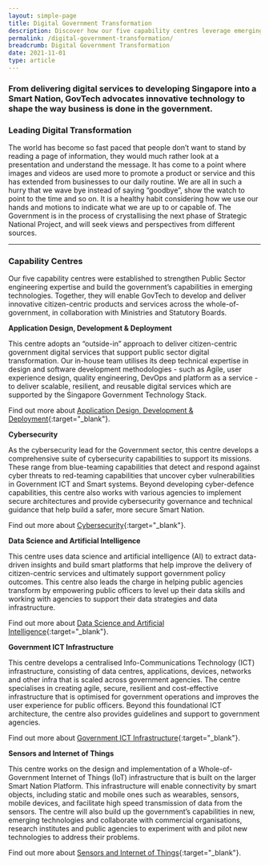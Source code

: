 ```yaml
---
layout: simple-page
title: Digital Government Transformation
description: Discover how our five capability centres leverage emerging technologies for digital government transformation.
permalink: /digital-government-transformation/
breadcrumb: Digital Government Transformation
date: 2021-11-01
type: article
---
```


### From delivering digital services to developing Singapore into a Smart Nation, GovTech advocates innovative technology to shape the way business is done in the government.

### **Leading Digital Transformation**

The world has become so fast paced that people don’t want to stand by reading a page of information, they would much rather look at a presentation and understand the message. It has come to a point where images and videos are used more to promote a product or service and this has extended from businesses to our daily routine. We are all in such a hurry that we wave bye instead of saying “goodbye”, show the watch to point to the time and so on. It is a healthy habit considering how we use our hands and motions to indicate what we are up to or capable of. The Government is in the process of crystallising the next phase of Strategic National Project, and will seek views and perspectives from different sources.

---

### **Capability Centres**

Our five capability centres were established to strengthen Public Sector engineering expertise and build the government’s capabilities in emerging technologies. Together, they will enable GovTech to develop and deliver innovative citizen-centric products and services across the whole-of-government, in collaboration with Ministries and Statutory Boards.

**Application Design, Development & Deployment**

This centre adopts an “outside-in” approach to deliver citizen-centric government digital services that support public sector digital transformation. Our in-house team utilises its deep technical expertise in design and software development methodologies - such as Agile, user experience design, quality engineering, DevOps and platform as a service - to deliver scalable, resilient, and reusable digital services which are supported by the Singapore Government Technology Stack.

Find out more about [Application Design, Development & Deployment](/capability-centre-gds){:target="_blank"}.

**Cybersecurity**

As the cybersecurity lead for the Government sector, this centre develops a comprehensive suite of cybersecurity capabilities to support its missions. These range from blue-teaming capabilities that detect and respond against cyber threats to red-teaming capabilities that uncover cyber vulnerabilities in Government ICT and Smart systems. Beyond developing cyber-defence capabilities, this centre also works with various agencies to implement secure architectures and provide cybersecurity governance and technical guidance that help build a safer, more secure Smart Nation.

Find out more about [Cybersecurity](/capability-centre-csg){:target="_blank"}.

**Data Science and Artificial Intelligence**

This centre uses data science and artificial intelligence (AI) to extract data-driven insights and build smart platforms that help improve the delivery of citizen-centric services and ultimately support government policy outcomes. This centre also leads the charge in helping public agencies transform by empowering public officers to level up their data skills and working with agencies to support their data strategies and data infrastructure.  

Find out more about [Data Science and Artificial Intelligence](/capability-centre-dsaid){:target="_blank"}.

**Government ICT Infrastructure**

This centre develops a centralised Info-Communications Technology (ICT) infrastructure, consisting of data centres, applications, devices, networks and other infra that is scaled across government agencies. The centre specialises in creating agile, secure, resilient and cost-effective infrastructure that is optimised for government operations and improves the user experience for public officers. Beyond this foundational ICT architecture, the centre also provides guidelines and support to government agencies.

Find out more about [Government ICT Infrastructure](/capability-centre-gig){:target="_blank"}.

**Sensors and Internet of Things**

This centre works on the design and implementation of a Whole-of-Government Internet of Things (IoT) infrastructure that is built on the larger Smart Nation Platform. This infrastructure will enable connectivity by smart objects, including static and mobile ones such as wearables, sensors, mobile devices, and facilitate high speed transmission of data from the sensors. The centre will also build up the government’s capabilities in new, emerging technologies and collaborate with commercial organisations, research institutes and public agencies to experiment with and pilot new technologies to address their problems.

Find out more about [Sensors and Internet of Things](/capability-centre-siot){:target="_blank"}.

